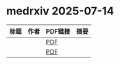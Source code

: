 # medrxiv 2025-07-14

| 标题 | 作者 | PDF链接 |  摘要 |
|------|------|--------|------|
|  |  | [PDF](https://doi.org/10.1101/2025.05.20.25327762) |  |
|  |  | [PDF](https://doi.org/10.1101/2025.03.09.25323436) |  |
